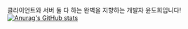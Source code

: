 클라이언트와 서버 둘 다 하는
완벽을 지향하는 개발자 윤도희입니다!   
[![Anurag's GitHub stats](https://github-readme-stats.vercel.app/api?username=anuraghazra)](https://github.com/anuraghazra/github-readme-stats)

